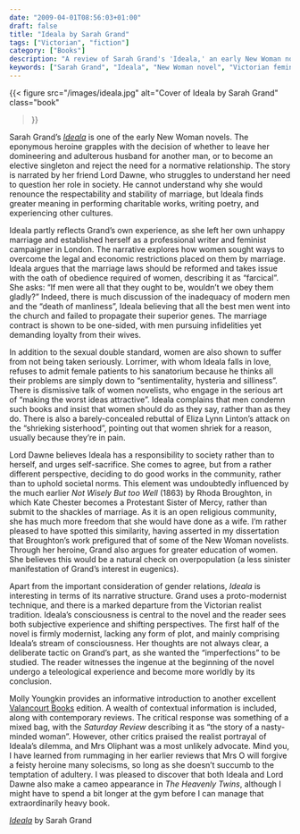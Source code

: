```yaml
---
date: "2009-04-01T08:56:03+01:00"
draft: false
title: "Ideala by Sarah Grand"
tags: ["Victorian", "fiction"]
category: ["Books"]
description: "A review of Sarah Grand's 'Ideala,' an early New Woman novel exploring a woman's choice between leaving her adulterous husband or becoming an independent singleton. Discover Grand's proto-modernist narrative techniques and feminist themes in this 1888 Victorian fiction."
keywords: ["Sarah Grand", "Ideala", "New Woman novel", "Victorian feminism", "marriage laws", "Valancourt Books", "Victorian fiction", "feminist literature"]
---
```


{{< figure
  src="/images/ideala.jpg"
  alt="Cover of Ideala by Sarah Grand"
  class="book"
>}}

Sarah Grand’s [_Ideala_](https://uk.bookshop.org/a/2760/9781934555606) is one of the early New Woman novels. The eponymous heroine grapples with the decision of whether to leave her domineering and adulterous husband for another man, or to become an elective singleton and reject the need for a normative relationship. The story is narrated by her friend Lord Dawne, who struggles to understand her need to question her role in society. He cannot understand why she would renounce the respectability and stability of marriage, but Ideala finds greater meaning in performing charitable works, writing poetry, and experiencing other cultures.

Ideala partly reflects Grand’s own experience, as she left her own unhappy marriage and established herself as a professional writer and feminist campaigner in London. The narrative explores how women sought ways to overcome the legal and economic restrictions placed on them by marriage. Ideala argues that the marriage laws should be reformed and takes issue with the oath of obedience required of women, describing it as “farcical”. She asks: “If men were all that they ought to be, wouldn’t we obey them gladly?”  Indeed, there is much discussion of the inadequacy of modern men and the “death of manliness”, Ideala believing that all the best men went into the church and failed to propagate their superior genes. The marriage contract is shown to be one-sided, with men pursuing infidelities yet demanding loyalty from their wives.

In addition to the sexual double standard, women are also shown to suffer from not being taken seriously. Lorrimer, with whom Ideala falls in love, refuses to admit female patients to his sanatorium because he thinks all their problems are simply down to “sentimentality, hysteria and silliness”. There is dismissive talk of women novelists, who engage in the serious art of “making the worst ideas attractive”. Ideala complains that men condemn such books and insist that women should do as they say, rather than as they do. There is also a barely-concealed rebuttal of Eliza Lynn Linton’s attack on the “shrieking sisterhood”, pointing out that women shriek for a reason, usually because they’re in pain.

Lord Dawne believes Ideala has a responsibility to society rather than to herself, and urges self-sacrifice. She comes to agree, but from a rather different perspective, deciding to do good works in the community, rather than to uphold societal norms. This element was undoubtedly influenced by the much earlier _Not Wisely But too Well_ (1863) by Rhoda Broughton, in which Kate Chester becomes a Protestant Sister of Mercy, rather than submit to the shackles of marriage. As it is an open religious community, she has much more freedom that she would have done as a wife. I’m rather pleased to have spotted this similarity, having asserted in my dissertation that Broughton’s work prefigured that of some of the New Woman novelists. Through her heroine, Grand also argues for greater education of women. She believes this would be a natural check on overpopulation (a less sinister manifestation of Grand’s interest in eugenics).

Apart from the important consideration of gender relations, _Ideala_ is interesting in terms of its narrative structure. Grand uses a proto-modernist technique, and there is a marked departure from the Victorian realist tradition. Ideala’s consciousness is central to the novel and the reader sees both subjective experience and shifting perspectives. The first half of the novel is firmly modernist, lacking any form of plot, and mainly comprising Ideala’s stream of consciousness. Her thoughts are not always clear, a deliberate tactic on Grand’s part, as she wanted the “imperfections” to be studied. The reader witnesses the ingenue at the beginning of the novel undergo a teleological experience and become more worldly by its conclusion.

Molly Youngkin provides an informative introduction to another excellent [Valancourt Books](https://www.valancourtbooks.com) edition. A wealth of contextual information is included, along with contemporary reviews. The critical response was something of a mixed bag, with the _Saturday Review_ describing it as “the story of a nasty-minded woman”.  However, other critics praised the realist portrayal of Ideala’s dilemma, and Mrs Oliphant was a most unlikely advocate. Mind you, I have learned from rummaging in her earlier reviews that Mrs O will forgive a feisty heroine many solecisms, so long as she doesn’t succumb to the temptation of adultery. I was pleased to discover that both Ideala and Lord Dawne also make a cameo appearance in _The Heavenly Twins_, although I might have to spend a bit longer at the gym before I can manage that extraordinarily heavy book.

[_Ideala_](https://uk.bookshop.org/a/2760/9781934555606) by Sarah Grand